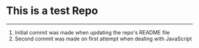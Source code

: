 # This is a test Repo
---
1. Initial commit was made when updating the repo's README file
2. Second commit was made on first attempt when dealing with JavaScript
